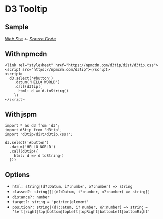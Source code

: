 # D3 Tooltip

## Sample
[Web Site](http://iamssen.github.io/d3tip/) ← [Source Code](https://github.com/iamssen/d3tip/tree/gh-pages)

## With npmcdn
```
<link rel="stylesheet" href="https://npmcdn.com/d3tip/dist/d3tip.css">
<script src="https://npmcdn.com/d3tip"></script>
<script>
  d3.select('#button')
    .datum('HELLO WORLD')
    .call(d3tip({
      html: d => d.toString()
    })
</script>
```

## With jspm
```
import * as d3 from 'd3';
import d3tip from 'd3tip';
import 'd3tip/dist/d3tip.css!';

d3.select('#button')
  .datum('HELLO WORLD')
  .call(d3tip({
    html: d => d.toString()
  }))
```

## Options
- `html: string|(d?:Datum, i?:number, o?:number) => string`
- `classed?: string[]|(d?:Datum, i?:number, o?:number) => string[]`
- `distance?: number`
- `target?: string = 'pointer|element'`
- `position?: string|(d?:Datum, i?:number, o?:number) => string = 'left|right|top|bottom|topLeft|topRight|bottomLeft|bottomRight'`